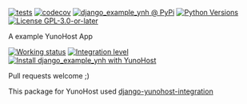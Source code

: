 [![tests](https://github.com/YunoHost-Apps/django_example_ynh/actions/workflows/tests.yml/badge.svg?branch=main)](https://github.com/YunoHost-Apps/django_example_ynh/actions/workflows/tests.yml)
[![codecov](https://codecov.io/github/john-doh/django_example_ynh/branch/main/graph/badge.svg)](https://app.codecov.io/github/john-doh/django_example_ynh)
[![django_example_ynh @ PyPi](https://img.shields.io/pypi/v/django_example_ynh?label=django_example_ynh%20%40%20PyPi)](https://pypi.org/project/django_example_ynh/)
[![Python Versions](https://img.shields.io/pypi/pyversions/django_example_ynh)](https://github.com/YunoHost-Apps/django_example_ynh/blob/main/pyproject.toml)
[![License GPL-3.0-or-later](https://img.shields.io/pypi/l/django_example_ynh)](https://github.com/YunoHost-Apps/django_example_ynh/blob/main/LICENSE)

A example YunoHost App

[![Working status](https://ci-apps.yunohost.org/ci/badges/django_example_ynh.status.svg)](https://dash.yunohost.org/appci/app/django_example_ynh)
[![Integration level](https://dash.yunohost.org/integration/django_example_ynh.svg)](https://ci-apps.yunohost.org/ci/apps/django_example_ynh/latestjob)
[![Install django_example_ynh with YunoHost](https://install-app.yunohost.org/install-with-yunohost.svg)](https://install-app.yunohost.org/?app=django_example_ynh)


Pull requests welcome ;)

This package for YunoHost used [django-yunohost-integration](https://github.com/YunoHost-Apps/django_yunohost_integration)
